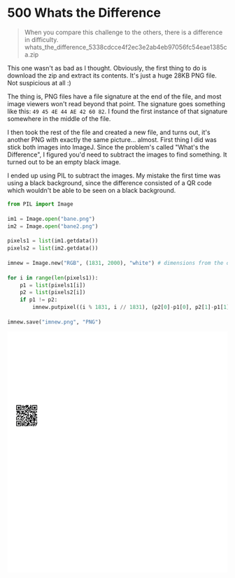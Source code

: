 # 500 Whats the Difference

> When you compare this challenge to the others, there is a difference in difficulty.
> whats_the_difference_5338cdcce4f2ec3e2ab4eb97056fc54eae1385ca.zip

This one wasn't as bad as I thought. Obviously, the first thing to do is download the zip and extract its contents. It's just a huge 28KB PNG file. Not suspicious at all :)

The thing is, PNG files have a file signature at the end of the file, and most image viewers won't read beyond that point. The signature goes something like this: `49 45 4E 44 AE 42 60 82`. I found the first instance of that signature somewhere in the middle of the file.

I then took the rest of the file and created a new file, and turns out, it's another PNG with exactly the same picture... almost. First thing I did was stick both images into ImageJ. Since the problem's called "What's the Difference", I figured you'd need to subtract the images to find something. It turned out to be an empty black image.

I ended up using PIL to subtract the images. My mistake the first time was using a black background, since the difference consisted of a QR code which wouldn't be able to be seen on a black background.

```python
from PIL import Image

im1 = Image.open("bane.png")
im2 = Image.open("bane2.png")

pixels1 = list(im1.getdata())
pixels2 = list(im2.getdata())

imnew = Image.new("RGB", (1831, 2000), "white") # dimensions from the original image

for i in range(len(pixels1)):
	p1 = list(pixels1[i])
	p2 = list(pixels2[i])
	if p1 != p2:
		imnew.putpixel((i % 1831, i // 1831), (p2[0]-p1[0], p2[1]-p1[1], p2[2]-p1[2]))

imnew.save("imnew.png", "PNG")
```

![imnew.png](files/imnew.png)